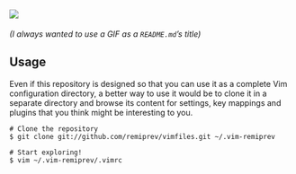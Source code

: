 # ![](http://i.imgur.com/gbGMgsi.gif)

*(I always wanted to use a GIF as a `README.md`’s title)*

## Usage

Even if this repository is designed so that you can use it as a complete Vim
configuration directory, a better way to use it would be to clone it in a
separate directory and browse its content for settings, key mappings and
plugins that you think might be interesting to you.

```shell
# Clone the repository
$ git clone git://github.com/remiprev/vimfiles.git ~/.vim-remiprev

# Start exploring!
$ vim ~/.vim-remiprev/.vimrc
```
